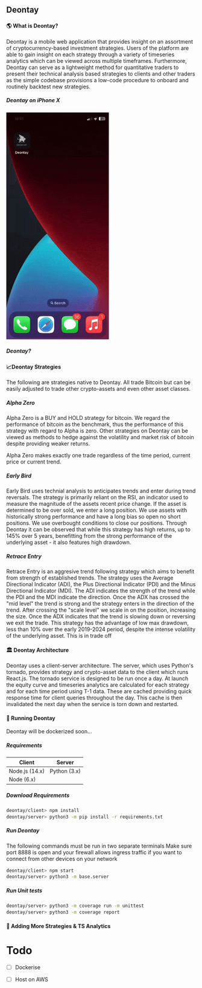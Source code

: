 
## Deontay

#### 🌎 What is Deontay?
Deontay is a mobile web application that provides insight on an assortment of cryptocurrency-based investment strategies. Users of the platform are able to gain insight on each strategy through a variety of timeseries analytics which can be viewed across multiple timeframes.
Furthermore, Deontay can serve as a lightweight method for quantitative traders to present their technical analysis based strategies to clients and other traders as the simple codebase provisions a low-code procedure to onboard and routinely backtest new strategies.

##### Deontay on iPhone X
<img src="https://github.com/DonCharlesLambert/Deontay/blob/main/misc/forreadme/compressed-phone.gif?raw=true"
style="margin:auto"
height="600px"
alt="Deontay used on iPhone X"
/>

##### Deontay?


#### 📈Deontay Strategies
The following are strategies native to Deontay. All trade Bitcoin but can be easily adjusted to trade other crypto-assets and even other asset classes.
##### Alpha Zero
Alpha Zero is a BUY and HOLD strategy for bitcoin. We regard the performance of bitcoin as the benchmark, thus the performance of this strategy with regard to Alpha is zero. Other strategies on Deontay can be viewed as methods to hedge against the volatility and market risk of bitcoin despite providing weaker returns.

Alpha Zero makes exactly one trade regardless of the time period, current price or current trend.

##### Early Bird
Early Bird uses technial analysis to anticipates trends and enter during trend reversals. The strategy is primarily reliant on the RSI, an indicator used to measure the magnitude of the assets recent price change.
If the asset is determined to be over sold, we enter a long position. We use assets with historically strong performance and have a long bias so open no short positions. We use overbought conditions to close our positions.
Through Deontay it can be observed that while this strategy has high returns, up to 145% over 5 years, benefitting from the strong performance of the underlying asset - it also features high drawdown.

##### Retrace Entry
Retrace Entry is an aggresive trend following strategy which aims to benefit from strength of established trends. The strategy uses the Average Directional Indicator (ADI), the Plus Directional Indicator (PDI) and the Minus Directional Indicator (MDI).
The ADI indicates the strength of the trend while the PDI and the MDI indicate the direction. Once the ADX has crossed the "mid level" the trend is strong and the strategy enters in the direction of the trend. After crossing the "scale level" we scale in on the position, increasing the size. Once the ADX indicates that the trend is slowing down or reversing we exit the trade.
This strategy has the advantage of low max drawdown, less than 10% over the early 2019-2024 period, despite the intense volatility of the underlying asset. This is in trade off 

#### 🏛️ Deontay Architecture
Deontay uses a client-server architecture. The server, which uses Python's tornado, provides strategy and crypto-asset data to the client which runs React.js.
The tornado service is designed to be run once a day. At launch the equity curve and timeseries analytics are calculated for each strategy and for each time period using T-1 data. These are cached providing quick response time for client queries throughout the day. This cache is then invalidated the next day when the service is torn down and restarted.

#### 🏃 Running Deontay
Deontay will be dockerized soon...
##### Requirements
|Client  |Server  |
|--|--|
|Node.js (14.x) | Python (3.x) |
|Node (6.x)  |  |

##### Download Requirements
```sh
deontay/client> npm install
deontay/server> python3 -m pip install -r requirements.txt
```
##### Run Deontay
The following commands must be run in two separate terminals
Make sure port 8888 is open and your firewall allows ingress traffic if you want to connect from other devices on your network
```sh
deontay/client> npm start
deontay/server> python3 -m base.server
```

##### Run Unit tests
```sh
deontay/server> python3 -m coverage run -m unittest
deontay/server> python3 -m coverage report
```


#### 🥊 Adding More Strategies & TS Analytics



 # Todo

- [ ] Dockerise
- [ ] Host on AWS




